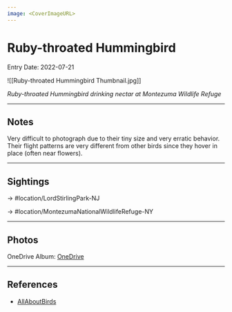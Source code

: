 ```yaml
---
image: <CoverImageURL>
---
```


# Ruby-throated Hummingbird
Entry Date: 2022-07-21

![[Ruby-throated Hummingbird Thumbnail.jpg]]

*Ruby-throated Hummingbird drinking nectar at Montezuma Wildlife Refuge*

---------------------------------------------------------------
## Notes
Very difficult to photograph due to their tiny size and very erratic behavior. Their flight patterns are very different from other birds since they hover in place (often near flowers).

---------------------------------------------------------------
## Sightings

-> #location/LordStirlingPark-NJ

-> #location/MontezumaNationalWildlifeRefuge-NY 

---------------------------------------------------------------
## Photos
OneDrive Album: [OneDrive](https://1drv.ms/u/s!AvaIuMdCo_w-5WmGDoK6RZFX799d?e=lC2FM6)

---------------------------------------------------------------
## References
- [AllAboutBirds](https://www.allaboutbirds.org/guide/Ruby-throated_Hummingbird/overview)